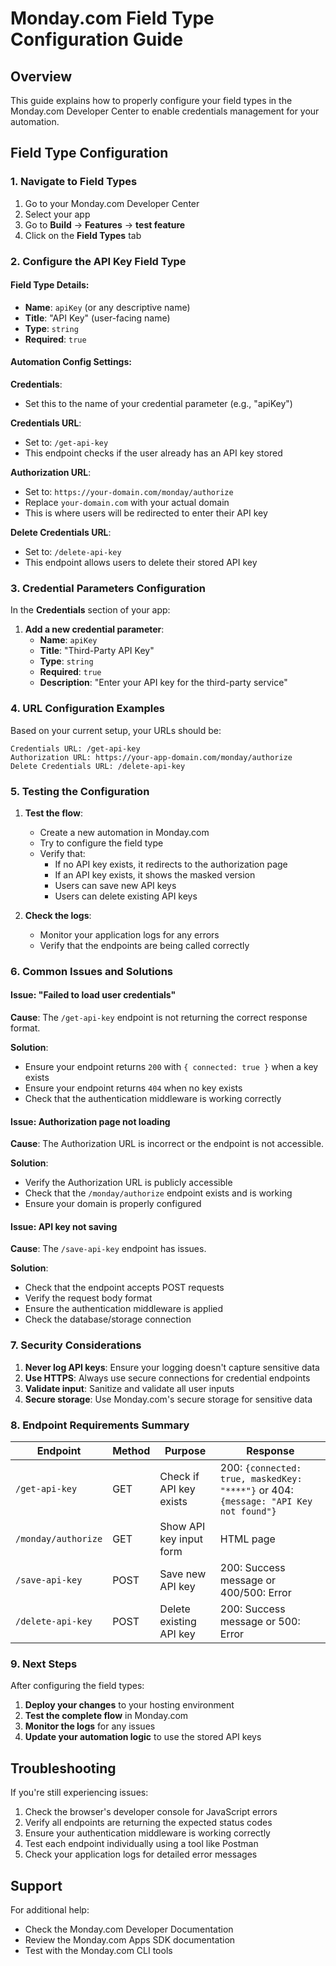 # Monday.com Field Type Configuration Guide

## Overview

This guide explains how to properly configure your field types in the Monday.com Developer Center to enable credentials management for your automation.

## Field Type Configuration

### 1. Navigate to Field Types

1. Go to your Monday.com Developer Center
2. Select your app
3. Go to **Build** → **Features** → **test feature**
4. Click on the **Field Types** tab

### 2. Configure the API Key Field Type

#### Field Type Details:

- **Name**: `apiKey` (or any descriptive name)
- **Title**: "API Key" (user-facing name)
- **Type**: `string`
- **Required**: `true`

#### Automation Config Settings:

**Credentials**:

- Set this to the name of your credential parameter (e.g., "apiKey")

**Credentials URL**:

- Set to: `/get-api-key`
- This endpoint checks if the user already has an API key stored

**Authorization URL**:

- Set to: `https://your-domain.com/monday/authorize`
- Replace `your-domain.com` with your actual domain
- This is where users will be redirected to enter their API key

**Delete Credentials URL**:

- Set to: `/delete-api-key`
- This endpoint allows users to delete their stored API key

### 3. Credential Parameters Configuration

In the **Credentials** section of your app:

1. **Add a new credential parameter**:
   - **Name**: `apiKey`
   - **Title**: "Third-Party API Key"
   - **Type**: `string`
   - **Required**: `true`
   - **Description**: "Enter your API key for the third-party service"

### 4. URL Configuration Examples

Based on your current setup, your URLs should be:

```
Credentials URL: /get-api-key
Authorization URL: https://your-app-domain.com/monday/authorize
Delete Credentials URL: /delete-api-key
```

### 5. Testing the Configuration

1. **Test the flow**:

   - Create a new automation in Monday.com
   - Try to configure the field type
   - Verify that:
     - If no API key exists, it redirects to the authorization page
     - If an API key exists, it shows the masked version
     - Users can save new API keys
     - Users can delete existing API keys

2. **Check the logs**:
   - Monitor your application logs for any errors
   - Verify that the endpoints are being called correctly

### 6. Common Issues and Solutions

#### Issue: "Failed to load user credentials"

**Cause**: The `/get-api-key` endpoint is not returning the correct response format.

**Solution**:

- Ensure your endpoint returns `200` with `{ connected: true }` when a key exists
- Ensure your endpoint returns `404` when no key exists
- Check that the authentication middleware is working correctly

#### Issue: Authorization page not loading

**Cause**: The Authorization URL is incorrect or the endpoint is not accessible.

**Solution**:

- Verify the Authorization URL is publicly accessible
- Check that the `/monday/authorize` endpoint exists and is working
- Ensure your domain is properly configured

#### Issue: API key not saving

**Cause**: The `/save-api-key` endpoint has issues.

**Solution**:

- Check that the endpoint accepts POST requests
- Verify the request body format
- Ensure the authentication middleware is applied
- Check the database/storage connection

### 7. Security Considerations

1. **Never log API keys**: Ensure your logging doesn't capture sensitive data
2. **Use HTTPS**: Always use secure connections for credential endpoints
3. **Validate input**: Sanitize and validate all user inputs
4. **Secure storage**: Use Monday.com's secure storage for sensitive data

### 8. Endpoint Requirements Summary

| Endpoint            | Method | Purpose                 | Response                                                                             |
| ------------------- | ------ | ----------------------- | ------------------------------------------------------------------------------------ |
| `/get-api-key`      | GET    | Check if API key exists | 200: `{connected: true, maskedKey: "****"}` or 404: `{message: "API Key not found"}` |
| `/monday/authorize` | GET    | Show API key input form | HTML page                                                                            |
| `/save-api-key`     | POST   | Save new API key        | 200: Success message or 400/500: Error                                               |
| `/delete-api-key`   | POST   | Delete existing API key | 200: Success message or 500: Error                                                   |

### 9. Next Steps

After configuring the field types:

1. **Deploy your changes** to your hosting environment
2. **Test the complete flow** in Monday.com
3. **Monitor the logs** for any issues
4. **Update your automation logic** to use the stored API keys

## Troubleshooting

If you're still experiencing issues:

1. Check the browser's developer console for JavaScript errors
2. Verify all endpoints are returning the expected status codes
3. Ensure your authentication middleware is working correctly
4. Test each endpoint individually using a tool like Postman
5. Check your application logs for detailed error messages

## Support

For additional help:

- Check the Monday.com Developer Documentation
- Review the Monday.com Apps SDK documentation
- Test with the Monday.com CLI tools
